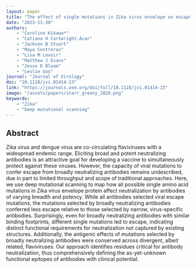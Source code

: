 ```yaml
---
layout: paper
title: "The effect of single mutations in Zika virus envelope on escape from broadly neutralizing antibodies"
date: "2023-11-30"
authors: 
    - "Caroline Kikawa*"
    - "Catiana H Cartwright-Acar"
    - "Jackson B Stuart"
    - "Maya Contreras"
    - "Lisa M Levoir"
    - "Matthew J Evans"
    - "Jesse D Bloom"
    - "Leslie Goo"
journal: "Journal of Virology"
doi: "10.1128/jvi.01414-23"
link: "https://journals.asm.org/doi/full/10.1128/jvi.01414-23"
image: "/assets/papers/starr_greany_2020.png"
keywords:
    - "Zika"
    - "Deep mutational scanning"
---
```


## Abstract

Zika virus and dengue virus are co-circulating flaviviruses with a widespread endemic range. Eliciting broad and potent neutralizing antibodies is an attractive goal for developing a vaccine to simultaneously protect against these viruses. However, the capacity of viral mutations to confer escape from broadly neutralizing antibodies remains undescribed, due in part to limited throughput and scope of traditional approaches. Here, we use deep mutational scanning to map how all possible single amino acid mutations in Zika virus envelope protein affect neutralization by antibodies of varying breadth and potency. While all antibodies selected viral escape mutations, the mutations selected by broadly neutralizing antibodies conferred less escape relative to those selected by narrow, virus-specific antibodies. Surprisingly, even for broadly neutralizing antibodies with similar binding footprints, different single mutations led to escape, indicating distinct functional requirements for neutralization not captured by existing structures. Additionally, the antigenic effects of mutations selected by broadly neutralizing antibodies were conserved across divergent, albeit related, flaviviruses. Our approach identifies residues critical for antibody neutralization, thus comprehensively defining the as-yet-unknown functional epitopes of antibodies with clinical potential.
